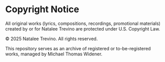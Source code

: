 # Copyright Notice

All original works (lyrics, compositions, recordings, promotional materials) created by or for Natalee Trevino are protected under U.S. Copyright Law.

© 2025 Natalee Trevino. All rights reserved.

This repository serves as an archive of registered or to-be-registered works, managed by Michael Thomas Widener.
